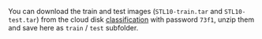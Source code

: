 You can download the train and test images (`STL10-train.tar` and `STL10-test.tar`) from the cloud disk
[classification](https://disk.pku.edu.cn:443/link/F0B1ED091A1D5901B06358213A7CD533) with password `73f1`, 
unzip them and save here as `train` / `test` subfolder.

